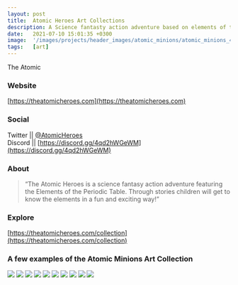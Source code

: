```yaml
---
layout: post
title:  Atomic Heroes Art Collections
description: A Science fantasty action adventure based on elements of the periodic table
date:   2021-07-10 15:01:35 +0300
image:  '/images/projects/header_images/atomic_minions/atomic_minions_4.gif'
tags:   [art]
---
```

The Atomic 
### Website
[https://theatomicheroes.com](https://theatomicheroes.com)

### Social
Twitter || [@AtomicHeroes](https://twitter.com/AtomicHeroes)  
Discord || [https://discord.gg/4qd2hWGeWM](https://discord.gg/4qd2hWGeWM)

### About
> “The Atomic Heroes is a science fantasy action adventure featuring the Elements of the Periodic Table. Through stories children will get to know the elements in a fun and exciting way!”

### Explore
[https://theatomicheroes.com/collection](https://theatomicheroes.com/collection) 

### A few examples of the Atomic Minions Art Collection

<div class="gallery" data-columns="3">
	<img src="/images/projects/atomic_minions/1.png">
	<img src="/images/projects/atomic_minions/2.png">
	<img src="/images/projects/atomic_minions/3.png">
	<img src="/images/projects/atomic_minions/4.png">
	<img src="/images/projects/atomic_minions/5.png">
	<img src="/images/projects/atomic_minions/6.png">
	<img src="/images/projects/atomic_minions/7.png">
	<img src="/images/projects/atomic_minions/8.png">
	<img src="/images/projects/atomic_minions/9.png">
	<img src="/images/projects/atomic_minions/10.png">
</div>

